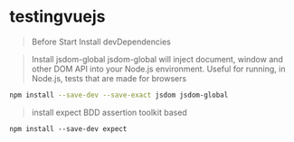# testingvuejs

> Before Start Install devDependencies


> Install jsdom-global
jsdom-global will inject document, window and other DOM API into your Node.js environment. Useful for running, in Node.js, tests that are made for browsers

```sh
npm install --save-dev --save-exact jsdom jsdom-global
```

> install expect
BDD assertion toolkit based

```
npm install --save-dev expect
```
